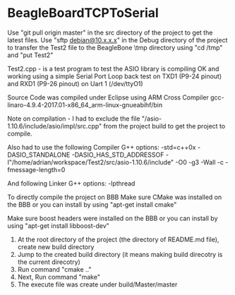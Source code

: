 # BeagleBoardTCPToSerial

Use "git pull origin master" in the src directory of the project to get the latest files.
Use "sftp debian@10.x.x.x" in the Debug directory of the project to transfer the Test2 file to the BeagleBone \tmp directory using "cd /tmp" and "put Test2"

Test2.cpp - is a test program to test the ASIO library is compiling OK and working using a simple Serial Port Loop back test on TXD1 (P9-24 pinout) and RXD1 (P9-26 pinout) on Uart 1 (/dev/ttyO1) 

Source Code was compiled under Eclipse using ARM Cross Compiler
gcc-linaro-4.9.4-2017.01-x86_64_arm-linux-gnueabihf/bin


Note on compilation - I had to exclude the file "/asio-1.10.6/include/asio/impl/src.cpp" from the project build to get the project to compile.

Also had to use the following Compiler G++ options:
-std=c++0x -DASIO_STANDALONE -DASIO_HAS_STD_ADDRESSOF -I"/home/adrian/workspace/Test2/src/asio-1.10.6/include" -O0 -g3 -Wall -c -fmessage-length=0

And following Linker G++ options:
-lpthread

To directly compile the project on BBB
Make sure CMake was installed on the BBB or you can install by using "apt-get install cmake"

Make sure boost headers were installed on the BBB or you can install by using "apt-get install libboost-dev"

1. At the root directory of the project (the directory of README.md file), create new build directory
2. Jump to the created build directory (it means making build direcotry is the current direcotry)
3. Run command "cmake .."
4. Next, Run command "make"
5. The execute file was create under build/Master/master
